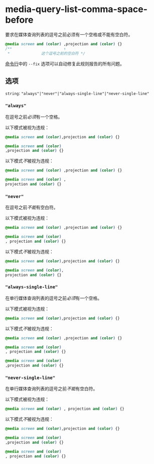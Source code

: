 # media-query-list-comma-space-before

要求在媒体查询列表的逗号之前必须有一个空格或不能有空白符。

```css
@media screen and (color) ,projection and (color) {}
/**                       ↑
 *              这个逗号之前的空白符 */
```

[命令行](../../../docs/user-guide/cli.md#自动修复错误)中的 `--fix` 选项可以自动修复此规则报告的所有问题。

## 选项

`string`: `"always"|"never"|"always-single-line"|"never-single-line"`

### `"always"`

在逗号之前*必须*有一个空格。

以下模式被视为违规：

```css
@media screen and (color),projection and (color) {}
```

```css
@media screen and (color)
,projection and (color) {}
```

以下模式*不*被视为违规：

```css
@media screen and (color) ,projection and (color) {}
```

```css
@media screen and (color) ,
projection and (color) {}
```

### `"never"`

在逗号之前*不能*有空白符。

以下模式被视为违规：

```css
@media screen and (color) ,projection and (color) {}
```

```css
@media screen and (color)
, projection and (color) {}
```

以下模式*不*被视为违规：

```css
@media screen and (color),projection and (color) {}
```

```css
@media screen and (color),
projection and (color) {}
```

### `"always-single-line"`

在单行媒体查询列表的逗号之前*必须*有一个空格。

以下模式被视为违规：

```css
@media screen and (color),projection and (color) {}
```

以下模式*不*被视为违规：

```css
@media screen and (color) ,projection and (color) {}
```

```css
@media screen and (color)
, projection and (color) {}
```

```css
@media screen and (color)
,projection and (color) {}
```

### `"never-single-line"`

在单行媒体查询列表的逗号之前*不能*有空白符。

以下模式被视为违规：

```css
@media screen and (color) , projection and (color) {}
```

以下模式*不*被视为违规：

```css
@media screen and (color),projection and (color) {}
```

```css
@media screen and (color)
,projection and (color) {}
```

```css
@media screen and (color)
, projection and (color) {}
```
